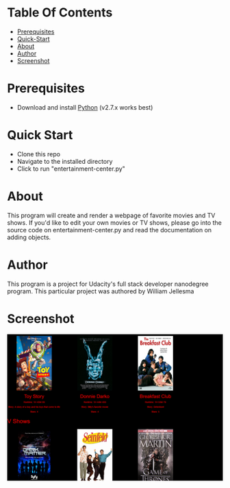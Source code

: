 <h1>Table Of Contents</h1>
  <ul>
    <li><a href="#Prerequisites">Prerequisites</a></li>
    <li><a href="#Quick-Start">Quick-Start</a></li>
    <li><a href="#About">About</a></li>
    <li><a href="#Author">Author</a></li>
    <li><a href="#Screenshot">Screenshot</a></li>
  </ul>
<a name="Prerequisites"><h1>Prerequisites</h1></a>
  <ul>
    <li>Download and install <a href="https://www.python.org/downloads/">Python</a> (v2.7.x works best)</li>
  </ul>
<a name="Quick-Start"><h1>Quick Start</h1></a>
<ul>
  <li>Clone this repo</li>
  <li>Navigate to the installed directory</li>
  <li>Click to run "entertainment-center.py"</li>
</ul>
<a name="About"><h1>About</h1></a>
  <p>This program will create and render a webpage of favorite movies and TV shows.
  If you'd like to edit your own movies or TV shows, please go into the source code
  on entertainment-center.py and read the documentation on adding objects. </p>
<a name="Author"><h1>Author</h1></a>
  <p>This program is a project for Udacity's full stack developer nanodegree program.
  This particular project was authored by William Jellesma</p>
<a name="Screenshot"><h1>Screenshot</h1></a>
<img src="Sample.png" />
